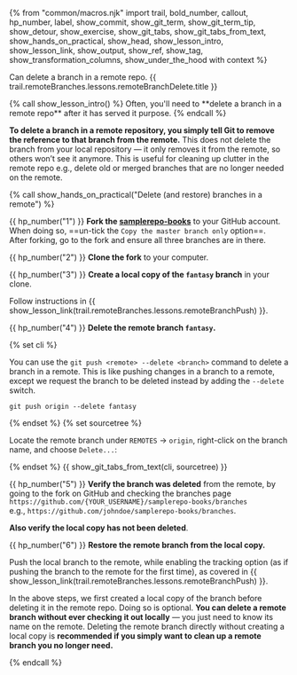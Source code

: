 {% from "common/macros.njk" import trail, bold_number, callout, hp_number, label, show_commit, show_git_term, show_git_term_tip, show_detour, show_exercise, show_git_tabs, show_git_tabs_from_text, show_hands_on_practical, show_head, show_lesson_intro, show_lesson_link, show_output, show_ref, show_tag, show_transformation_columns, show_under_the_hood with context %}

<span id="prereqs"></span>
<span id="outcomes">Can delete a branch in a remote repo.</span>
<span id="title">{{ trail.remoteBranches.lessons.remoteBranchDelete.title }}</span>

<div id="body">
{% call show_lesson_intro() %}
Often, you'll need to **delete a branch in a remote repo** after it has served it purpose.
{% endcall %}

**To delete a branch in a remote repository, you simply tell Git to remove the reference to that branch from the remote.** This does not delete the branch from your local repository — it only removes it from the remote, so others won’t see it anymore. This is useful for cleaning up clutter in the remote repo e.g., delete old or merged branches that are no longer needed on the remote.

<!-- ================== start: HANDS-ON =========================== -->
{% call show_hands_on_practical("Delete (and restore) branches in a remote")  %}

{{ hp_number("1") }} **Fork the [samplerepo-books](https://github.com/se-edu/samplerepo-books)** to your GitHub account. When doing so, ==un-tick the `Copy the master branch only` option==.<br>
After forking, go to the fork and ensure all three branches are in there.

{{ hp_number("2") }} **Clone the fork** to your computer.

{{ hp_number("3") }} **Create a local copy of the `fantasy` branch** in your clone.

Follow instructions in {{ show_lesson_link(trail.remoteBranches.lessons.remoteBranchPush) }}.

{{ hp_number("4") }} **Delete the remote branch `fantasy`.**

{% set cli %} <!-- ------ start: Git Tabs --------------->

You can use the `git push <remote> --delete <branch>` command to delete a branch in a remote. This is like pushing changes in a branch to a remote, except we request the branch to be deleted instead by adding the `--delete` switch.
```bash{.no-line-numbers}
git push origin --delete fantasy
```
{% endset %}
{% set sourcetree %}

Locate the remote branch under `REMOTES` → `origin`, right-click on the branch name, and choose `Delete...`:

<pic src="{{baseUrl}}/gitAndGithub/remoteBranchDelete/images/sourcetreeRightClickToDelete.png" width="300" />


{% endset %}
{{ show_git_tabs_from_text(cli, sourcetree) }}
<!-- ------ end: Git Tabs -------------------------------->

{{ hp_number("5") }} **Verify the branch was deleted** from the remote, by going to the fork on GitHub and checking the branches page `https://github.com/{YOUR_USERNAME}/samplerepo-books/branches`<br> e.g., `https://github.com/johndoe/samplerepo-books/branches`.

**Also verify the local copy has not been deleted**.

{{ hp_number("6") }} **Restore the remote branch from the local copy.**

Push the local branch to the remote, while enabling the tracking option (as if pushing the branch to the remote for the first time), as covered in {{ show_lesson_link(trail.remoteBranches.lessons.remoteBranchPush) }}.

<box type="info" seamless>

In the above steps, we first created a local copy of the branch before deleting it in the remote repo. Doing so is optional.
**You can delete a remote branch without ever checking it out locally** — you just need to know its name on the remote. Deleting the remote branch directly without creating a local copy is **recommended if you simply want to clean up a remote branch you no longer need.**
</box>

{% endcall %}<!-- ===== end: HANDS-ON ============================ -->

</div>
<div id="extras">
</div>
